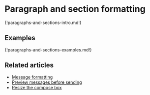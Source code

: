 # Paragraph and section formatting

{!paragraphs-and-sections-intro.md!}

## Examples

{!paragraphs-and-sections-examples.md!}

## Related articles

* [Message formatting](/help/format-your-message-using-markdown)
* [Preview messages before sending](/help/preview-your-message-before-sending)
* [Resize the compose box](/help/resize-the-compose-box)
